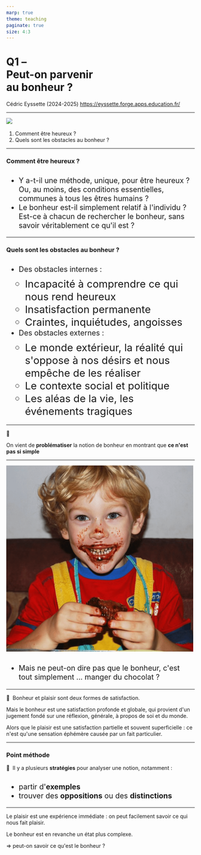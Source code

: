 ```yaml
---
marp: true
theme: teaching
paginate: true
size: 4:3
---
```


<!-- _class: titre -->
# Q1 – <br>Peut-on parvenir<br> au bonheur ?<!-- fit -->

Cédric Eyssette (2024-2025)
https://eyssette.forge.apps.education.fr/


---
<!-- _class: i1t1 fpppppp -->
![](https://indepest.com/wp-content/uploads/2022/10/img_20221006_161429.jpg)

1) Comment être heureux ?
2) Quels sont les obstacles au bonheur ? 

<!-- 
Quels sont les obstacles au bonheur ?
- obstacles internes : 
	- incapacité à comprendre ce qui nous rend heureux
	- insatisfaction permanente
	- craintes, inquiétudes, angoisses
- obstacles externes : 
	- le monde extérieur, la réalité qui s'oppose à nos désirs
	- le contexte social et politique
	- les aléas de la vie, les événements tragiques
-->




---
<!-- _class:  -->
### Comment être heureux ?
* Y a-t-il une méthode, unique, pour être heureux ? Ou, au moins, des conditions essentielles, communes à tous les êtres humains ?
* Le bonheur est-il simplement relatif à l'individu ? Est-ce à chacun de rechercher le bonheur, sans savoir véritablement ce qu'il est ?


---
<!-- _class: f -->
<style scoped>
ul ul li {margin-left:-30px}
</style>
### Quels sont les obstacles au bonheur ?
* Des obstacles internes : 
	* Incapacité à comprendre ce qui nous rend heureux
	* Insatisfaction permanente
	* Craintes, inquiétudes, angoisses
* Des obstacles externes : 
	* Le monde extérieur, la réalité qui s'oppose à nos désirs et nous empêche de les réaliser
	* Le contexte social et politique
	* Les aléas de la vie, les événements tragiques


---
<!-- _class:  -->
<style scoped>
section {font-size:5em;}
p{text-align:left}
</style>
:red_circle:

On vient de **problématiser** la notion de bonheur en montrant que **ce n'est pas si simple**


---
<!-- _class: i1t1 horizontal pp  -->
<style scoped>
ul {font-size:140%;}
ul li {text-align:left!important;}
p{width:500px;}
</style>

![](../images/manger-chocolat.png)
- Mais ne peut-on dire pas que le bonheur, c'est tout simplement … manger du chocolat ?

<!-- Quand j’ai plaisir à manger du chocolat, cela signifie-t-il que tout va bien dans mon existence ? 
Combien de temps dure le plaisir de manger du chocolat ?
Qu’est-ce qui me permet de dire que j'ai du plaisir à manger du chocolat ? -->


---
<!-- _class:  -->
:large_blue_circle:  Bonheur et plaisir sont deux formes de satisfaction.

<span data-marpit-fragment="1">Mais le bonheur est une satisfaction profonde et globale,</span><span data-marpit-fragment="2"> qui provient d'un jugement fondé sur une réflexion, générale, à propos de soi et du monde.</span>

<span data-marpit-fragment="3"> Alors que le plaisir est une satisfaction partielle et souvent superficielle :</span><span data-marpit-fragment="4"> ce n'est qu'une sensation éphémère causée par un fait particulier.</span>

---
<!-- _class: pointmethode -->
### Point méthode
<style scoped>
ul{padding-top:10px;}
</style>
:large_blue_circle:  Il y a plusieurs **stratégies** pour analyser une notion, notamment :
* partir d'**exemples**
* trouver des **oppositions** ou des **distinctions**



---
<!-- _class:  -->

Le plaisir est une expérience immédiate : on peut facilement savoir ce qui nous fait plaisir.

<span data-marpit-fragment="1">Le bonheur est en revanche un état plus complexe.</span>

<span data-marpit-fragment="2">&rArr; peut-on savoir ce qu'est le bonheur ?</span>